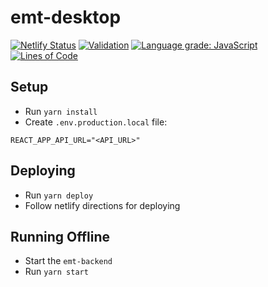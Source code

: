 # emt-desktop

[![Netlify Status](https://api.netlify.com/api/v1/badges/7945b3db-d54f-4596-9413-8cca06d4448f/deploy-status)](https://app.netlify.com/sites/nashoba-ems-scheduler/deploys) [![Validation](https://github.com/Nashoba-EMS/emt-desktop/actions/workflows/validation.yml/badge.svg)](https://github.com/Nashoba-EMS/emt-desktop/actions/workflows/validation.yml) [![Language grade: JavaScript](https://img.shields.io/lgtm/grade/javascript/g/jtaylorchang/emt-desktop.svg?logo=lgtm&logoWidth=18)](https://lgtm.com/projects/g/jtaylorchang/emt-desktop/context:javascript) [![Lines of Code](https://tokei.rs/b1/github/jtaylorchang/emt-desktop)](https://github.com/jtaylorchang/emt-desktop)

## Setup

- Run `yarn install`
- Create `.env.production.local` file:

```
REACT_APP_API_URL="<API_URL>"
```

## Deploying

- Run `yarn deploy`
- Follow netlify directions for deploying

## Running Offline

- Start the `emt-backend`
- Run `yarn start`
